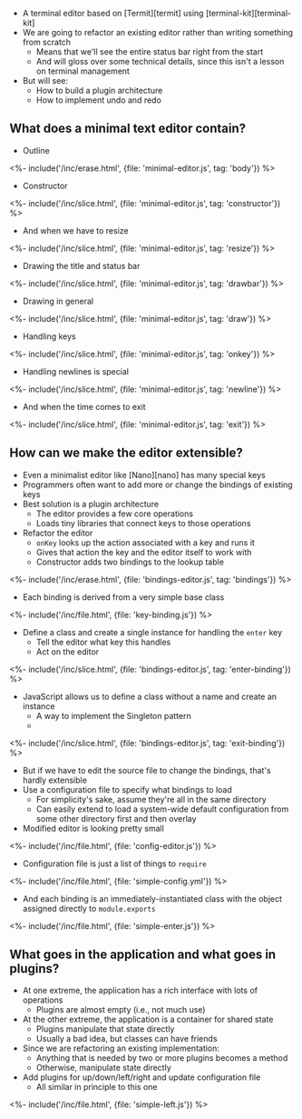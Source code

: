 ---
---

-   A terminal editor based on [Termit][termit] using [terminal-kit][terminal-kit]
-   We are going to refactor an existing editor rather than writing something from scratch
    -   Means that we'll see the entire status bar right from the start
    -   And will gloss over some technical details, since this isn't a lesson on terminal management
-   But will see:
    -   How to build a <g key="plugin_architecture">plugin architecture</g>
    -   How to implement undo and redo

## What does a minimal text editor contain?

-   Outline

<%- include('/inc/erase.html', {file: 'minimal-editor.js', tag: 'body'}) %>

-   Constructor

<%- include('/inc/slice.html', {file: 'minimal-editor.js', tag: 'constructor'}) %>

- And when we have to resize

<%- include('/inc/slice.html', {file: 'minimal-editor.js', tag: 'resize'}) %>

- Drawing the title and status bar

<%- include('/inc/slice.html', {file: 'minimal-editor.js', tag: 'drawbar'}) %>

- Drawing in general

<%- include('/inc/slice.html', {file: 'minimal-editor.js', tag: 'draw'}) %>

- Handling keys

<%- include('/inc/slice.html', {file: 'minimal-editor.js', tag: 'onkey'}) %>

- Handling newlines is special

<%- include('/inc/slice.html', {file: 'minimal-editor.js', tag: 'newline'}) %>

-   And when the time comes to exit

<%- include('/inc/slice.html', {file: 'minimal-editor.js', tag: 'exit'}) %>

## How can we make the editor extensible?

-   Even a minimalist editor like [Nano][nano] has many special keys
-   Programmers often want to add more or change the <g key="key_binding">bindings</g> of existing keys
-   Best solution is a <g key="plugin_architecture">plugin architecture</g>
    -   The editor provides a few core operations
    -   Loads tiny libraries that connect keys to those operations
-   Refactor the editor
    -   `onKey` looks up the action associated with a key and runs it
    -   Gives that action the key and the editor itself to work with
    -   Constructor adds two bindings to the lookup table

<%- include('/inc/erase.html', {file: 'bindings-editor.js', tag: 'bindings'}) %>

-   Each binding is derived from a very simple base class

<%- include('/inc/file.html', {file: 'key-binding.js'}) %>

-   Define a class and create a single instance for handling the `enter` key
    -   Tell the editor what key this handles
    -   Act on the editor

<%- include('/inc/slice.html', {file: 'bindings-editor.js', tag: 'enter-binding'}) %>

-   JavaScript allows us to define a class without a name and create an instance
    -   A way to implement the <g key="singleton_pattern">Singleton</g> pattern
    -   

<%- include('/inc/slice.html', {file: 'bindings-editor.js', tag: 'exit-binding'}) %>

-   But if we have to edit the source file to change the bindings, that's hardly extensible
-   Use a configuration file to specify what bindings to load
    -   For simplicity's sake, assume they're all in the same directory
    -   Can easily extend to load a system-wide default configuration from some other directory first and then overlay
-   Modified editor is looking pretty small

<%- include('/inc/file.html', {file: 'config-editor.js'}) %>

-   Configuration file is just a list of things to `require`

<%- include('/inc/file.html', {file: 'simple-config.yml'}) %>

-   And each binding is an immediately-instantiated class with the object assigned directly to `module.exports`

<%- include('/inc/file.html', {file: 'simple-enter.js'}) %>

## What goes in the application and what goes in plugins?

-   At one extreme, the application has a rich interface with lots of operations
    -   Plugins are almost empty (i.e., not much use)
-   At the other extreme, the application is a container for shared state
    -   Plugins manipulate that state directly
    -   Usually a bad idea, but classes can have friends
-   Since we are refactoring an existing implementation:
    -   Anything that is needed by two or more plugins becomes a method
    -   Otherwise, manipulate state directly
-   Add plugins for up/down/left/right and update configuration file
    -   All similar in principle to this one

<%- include('/inc/file.html', {file: 'simple-left.js'}) %>
